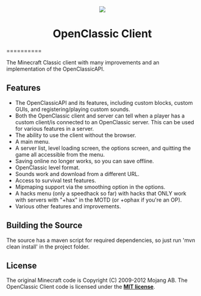 <center><img src="http://i.imgur.com/OPmKV.png" /></center>
<b><center><h1>OpenClassic Client</h></center></b>
==========

The Minecraft Classic client with many improvements and an implementation of the OpenClassicAPI.


<b>Features</b>
--------

 * The OpenClassicAPI and its features, including custom blocks, custom GUIs, and registering/playing custom sounds.
 * Both the OpenClassic client and server can tell when a player has a custom client/is connected to an OpenClassic server. This can be used for various features in a server.
 * The ability to use the client without the browser.
 * A main menu.
 * A server list, level loading screen, the options screen, and quitting the game all accessible from the menu.
 * Saving online no longer works, so you can save offline.
 * OpenClassic level format.
 * Sounds work and download from a different URL.
 * Access to survival test features.
 * Mipmaping support via the smoothing option in the options.
 * A hacks menu (only a speedhack so far) with hacks that ONLY work with servers with "+hax" in the MOTD (or +ophax if you're an OP).
 * Various other features and improvements.


<b>Building the Source</b>
--------

The source has a maven script for required dependencies, so just run 'mvn clean install' in the project folder.


<b>License</b>
---------

The original Minecraft code is Copyright (C) 2009-2012 Mojang AB.
The OpenClassic Client code is licensed under the <b>[MIT license](http://www.opensource.org/licenses/mit-license.html)</b>.
